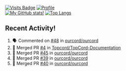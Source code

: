 [![Visits Badge](https://badges.pufler.dev/visits/misly16/misly16)](https://badges.pufler.dev)
[![Profile](https://raw.githubusercontent.com/Misly16/Misly16/master/index.png)](https://github.com/misly16)
<br>
[![My GitHub stats!](https://github-readme-stats.vercel.app/api?username=misly16&show_icons=true&theme=dracula)](https://github.com/misly16)
[![Top Langs](https://github-readme-stats.vercel.app/api/top-langs/?username=misly16&theme=dracula&layout=compact&langs_count=10)](https://github.com/misly16)
<br>


## Recent Activity!
<!--START_SECTION:activity-->
1. 🗣 Commented on [#48](https://github.com/ourcord/ourcord/issues/48) in [ourcord/ourcord](https://github.com/ourcord/ourcord)
2. 🎉 Merged PR [#4](https://github.com/Topcord/TopCord-Documentation/pull/4) in [Topcord/TopCord-Documentation](https://github.com/Topcord/TopCord-Documentation)
3. 🎉 Merged PR [#45](https://github.com/ourcord/ourcord/pull/45) in [ourcord/ourcord](https://github.com/ourcord/ourcord)
4. 🎉 Merged PR [#39](https://github.com/ourcord/ourcord/pull/39) in [ourcord/ourcord](https://github.com/ourcord/ourcord)
5. 🎉 Merged PR [#40](https://github.com/ourcord/ourcord/pull/40) in [ourcord/ourcord](https://github.com/ourcord/ourcord)
<!--END_SECTION:activity-->

